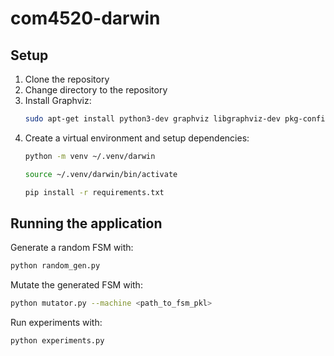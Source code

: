 # com4520-darwin

## Setup

1. Clone the repository
2. Change directory to the repository
3. Install Graphviz:
    ```bash
    sudo apt-get install python3-dev graphviz libgraphviz-dev pkg-config
    ```
4. Create a virtual environment and setup dependencies:
    ```bash
    python -m venv ~/.venv/darwin
    ```
    ```bash
    source ~/.venv/darwin/bin/activate
    ```
    ```bash
    pip install -r requirements.txt
    ```

## Running the application

Generate a random FSM with:

```bash
python random_gen.py
```

Mutate the generated FSM with:

```bash
python mutator.py --machine <path_to_fsm_pkl>
```

Run experiments with:

```bash
python experiments.py
```
